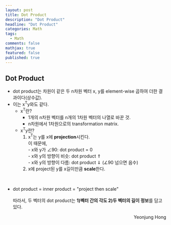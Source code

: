 ```yaml
---
layout: post
title: Dot Product
description: "Dot Product"
headline: "Dot Product"
categories: Math
tags: 
  - Math
comments: false
mathjax: true
featured: false
published: true
---
```


## Dot Product

- dot product는 차원이 같은 두 n차원 벡터 x, y를 element-wise 곱하여 더한 결과이다(상수값).
- 이는  x<sup>T</sup>y와도 같다. 
	- x<sup>T</sup>란?
		- 1개의 n차원 벡터를 n개의 1차원 벡터의 나열로 바꾼 것.
		- n차원에서 1차원으로의 transformation matrix.
	- x<sup>T</sup>y란?
		1. x<sup>T</sup>는 y를 x에 **projection**시킨다. <br>
				이 때문에,<br>
				- x와 y가 &ang;90: dot product = 0<br>
				- x와 y의 방향이 비슷: dot product &uArr;<br>
				- x와 y의 방향이 다름: dot product &dArr; (&ang;90 넘으면 음수)
		2. x에 project된 y를 x길이만큼 **scale**한다. 

<br>

- dot product = inner product = "project then scale"
<br><br>
따라서, 두 벡터의 dot product는 **1)벡터 간의 각도 2)두 벡터의 길이 정보**를 담고 있다. 	
	
	
<p align="right"> Yeonjung Hong <p>
